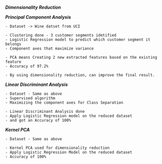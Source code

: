 ***Dimensionality Reduction***

***Principal Component Analysis***

    - Dataset -> Wine datset from UCI

    - Clustering done - 3 customer segments idetified
    - Logistic Regression model to predict which customer segment it belongs
    - Component axes that maximize variance
    
    - PCA means Creating 2 new extracted features based on the existing feature
    - Accuracy of 97.2%
    
    - By using dimensionality reduction, can improve the final result.
    
***Linear Discriminant Analysis***

    - Dataset - Same as above
    - Supervised algorithm 
    - Maximizing the component axes for Class Separation
    
    - Linear Discriminant Analysis done 
    - Apply Logistic Regression model on the reduced dataset 
    - and got an Accuracy of 100%

***Kernel PCA***

    - Dataset - Same as above
        
    - Kernel PCA used for dimensionality reduction
    - Apply Logistic Regression Model on the reduced dataset
    - Accuracy of 100%


    